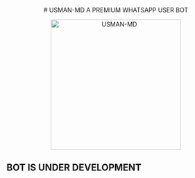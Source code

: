 <p align="center"> 
# USMAN-MD
A PREMIUM WHATSAPP USER BOT
<p align="center">  
<img alt="USMAN-MD" height="300" src="https://i.imgur.com/jRiHWzH.jpeg">


## BOT IS UNDER DEVELOPMENT
